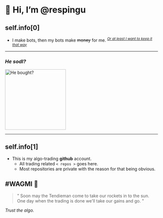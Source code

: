 # 👋 Hi, I’m **@respingu**
## self.info[0]
* I make bots, then my bots make ~~money~~ for me. <sup>[_Or at least I want to keep it that way_](https://c.tenor.com/GmU85epf9D4AAAAC/pepe-nervous.gif '...')</sup>  
---
### _He sodl?_  
<img src="https://c.tenor.com/Sya8sngqByoAAAAC/pump-and-dump-doge-coin.gif" alt="He bought?" style="width:200px"></img>  

---
## self.info[1]
* This is my algo-trading **github** account. 
  * All trading related `< repos >` goes here. 
  * Most repositories are private with the reason for that being obvious. 
## #WAGMI 🤝
> " Soon may the Tendieman come to take our rockets in to the sun. One day when the trading is done we'll take our gains and go. "   

_Trust the algo._
